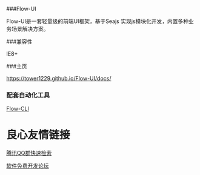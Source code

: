 ###Flow-UI

Flow-UI是一套轻量级的前端UI框架，基于Seajs 实现js模块化开发，内置多种业务场景解决方案。

###兼容性

IE8+

###主页

https://tower1229.github.io/Flow-UI/docs/

### 配套自动化工具

[Flow-CLI](https://tower1229.github.com/Flow-CLI/docs/)


 # 良心友情链接

[腾讯QQ群快速检索](http://u.720life.cn/s/8cf73f7c)

[软件免费开发论坛](http://u.720life.cn/s/bbb01dc0)
